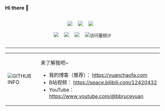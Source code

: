 ### Hi there 👋

<div align="center">
  

  <!-- for beauty 留个空行好看点 -->
  <div>&nbsp;</div>
  
  <!-- profile logo 个人资料徽标 -->
  <div>
    <a href="https://yuanchaofa.com"><img src="https://img.shields.io/badge/yuanchaofa.com-个人博客-pink" /></a>&emsp;
    <a href="https://space.bilibili.com/12420432"><img src="https://img.shields.io/badge/chaofa用代码打点酱油-Bilibili-ff69b4" /></a>&emsp;
    <a href="https://www.youtube.com/@bbruceyuan"><img src="https://img.shields.io/badge/chaofa用代码打点酱油-YouTube-red" /></a>&emsp;
    <br><br>
    <a href="https://www.zhihu.com/people/bbruceyuan"><img src="https://img.shields.io/badge/bbruceyuan-Zhihu-blue" /></a>&emsp;
    <a href="https://yuanchaofa.com/llms-zero-to-hero/chaofa-wechat-official-account.png"><img src="https://img.shields.io/badge/chaofa用代码打点酱油-公众号-green" /></a>&emsp;
    <a href="https://yuanchaofa.com/llms-zero-to-hero/wechat-account-bbruceyuan.png"><img src="https://img.shields.io/badge/bbruceyuan-交流微信（请备注）-green" /></a>&emsp;
    <!-- visitor statistics logo 访问量统计徽标 -->
    <img src="https://komarev.com/ghpvc/?username=bbruceyuan&label=Views&color=0e75b6&style=flat" alt="访问量统计" />
  </div>
</div>
<br />

----
<table>
  <tr>
    <td>
      <img src="https://github-readme-stats.vercel.app/api?username=bbruceyuan&show_icons=true&include_all_commits=true" alt="GITHUB INFO">
    </td>
    <td>
      <p>来了解我吧~</p>
      <ul>
        <li>我的博客（推荐）： <a href="https://yuanchaofa.com">https://yuanchaofa.com</a></li>
        <li>B站视频： <a href="https://space.bilibili.com/12420432">https://space.bilibili.com/12420432</a></li>
        <li>YouTube： <a href="https://www.youtube.com/@bbruceyuan">https://www.youtube.com/@bbruceyuan</a></li>
      </ul>
    </td>
  </tr>
</table>



<!--
![GITHUB INFO](https://github-readme-stats.vercel.app/api?username=bbruceyuan&show_icons=true&include_all_commits=true)


来了解我吧~
- 我的博客（推荐）： https://yuanchaofa.com
- B站视频：  https://space.bilibili.com/12420432
- YouTube： https://www.youtube.com/@bbruceyuan

如果想要订阅我的 Blog，也可以关注个人公众号 【chaofa用代码打点酱油】，仅作为 blog 同步~ 更好的阅读体验在个人 blog 中， https://yuanchaofa.com

![chaofa用代码打点酱油-公众号](https://yuanchaofa.com/llms-zero-to-hero/chaofa-wechat-official-account.png)

-->


<!--
**bbruceyuan/bbruceyuan** is a ✨ _special_ ✨ repository because its `README.md` (this file) appears on your GitHub profile.

Here are some ideas to get you started:

- 🔭 I’m currently working on ...
- 🌱 I’m currently learning ...
- 👯 I’m looking to collaborate on ...
- 🤔 I’m looking for help with ...
- 💬 Ask me about ...
- 📫 How to reach me: ...
- 😄 Pronouns: ...
- ⚡ Fun fact: ...
-->
